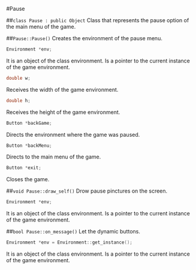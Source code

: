 #Pause

##```class Pause : public Object```
Class that represents the pause option of the main menu of the game.

##```Pause::Pause()```
Creates the environment of the pause menu.

```c++
Environment *env;
```
It is an object of the class environment. Is a pointer to the current instance of the game environment.

```c++
double w;
``` 
Receives the width of the game environment.

```c++
double h;
```
Receives the height of the game environment.

```c++
Button *backGame;
```
Directs the environment where the game was paused.

```c++
Button *backMenu;
```
Directs to the main menu of the game.

```c++
Button *exit;
```
Closes the game.


##```void Pause::draw_self()```
Drow pause pinctures on the screen.

```c++
Environment *env;
```
It is an object of the class environment. Is a pointer to the current instance of the game environment.

##```bool Pause::on_message()```
Let the dynamic buttons.

```c++
Environment *env = Environment::get_instance();
```
It is an object of the class environment. Is a pointer to the current instance of the game environment.
